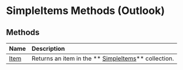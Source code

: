 
# SimpleItems Methods (Outlook)

## Methods



|**Name**|**Description**|
|:-----|:-----|
| [Item](0b56d8a7-2bf5-a2e2-a269-b2d7377d2901.md)|Returns an item in the  ** [SimpleItems](b929ae28-fe5f-607e-37b5-ed6a304d4896.md)** collection.|
